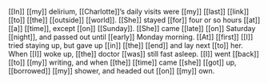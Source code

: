 [[In]] [[my]] delirium, [[Charlotte]]’s daily visits were [[my]] [[last]] [[link]] [[to]] [[the]] [[outside]] [[world]]. [[She]] stayed [[for]] four or so hours [[at]] [[a]] [[time]], except [[on]] [[Sunday]]. [[She]] came [[late]] [[on]] Saturday [[night]], and passed out until [[early]] Monday morning. [[At]] [[first]] [[I]] tried staying up, but gave up [[in]] [[the]] [[end]] and lay next [[to]] her. When [[I]] woke up, [[the]] doctor [[was]] still fast asleep. [[I]] went [[back]] [[to]] [[my]] writing, and when [[the]] [[time]] came [[she]] [[got]] up, [[borrowed]] [[my]] shower, and headed out [[on]] [[my]] own.